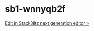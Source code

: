 # sb1-wnnyqb2f

[Edit in StackBlitz next generation editor ⚡️](https://stackblitz.com/~/github.com/pauloivoalves/sb1-wnnyqb2f)
